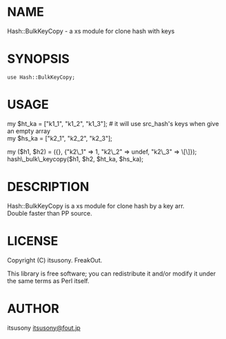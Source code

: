 # NAME

Hash::BulkKeyCopy - a xs module for clone hash with keys

# SYNOPSIS

    use Hash::BulkKeyCopy;

# USAGE

my $ht\_ka = \["k1\_1", "k1\_2", "k1\_3"\]; # it will use src\_hash's keys when give an empty array  
my $hs\_ka = \["k2\_1", "k2\_2", "k2\_3"\];  

my ($h1, $h2) = ({}, {"k2\_1" => 1, "k2\_2" => undef, "k2\_3" => \[\]});  
hash\_bulk\_keycopy($h1, $h2, $ht\_ka, $hs\_ka);  

# DESCRIPTION

Hash::BulkKeyCopy is a xs module for clone hash by a key arr.  
Double faster than PP source.

# LICENSE

Copyright (C) itsusony. FreakOut.

This library is free software; you can redistribute it and/or modify
it under the same terms as Perl itself.

# AUTHOR

itsusony <itsusony@fout.jp>
